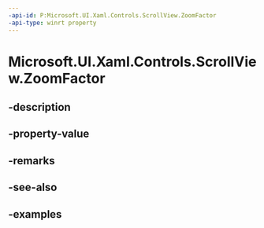 ```yaml
---
-api-id: P:Microsoft.UI.Xaml.Controls.ScrollView.ZoomFactor
-api-type: winrt property
---
```


# Microsoft.UI.Xaml.Controls.ScrollView.ZoomFactor

<!--
public float ZoomFactor { get; }
-->


## -description

## -property-value

## -remarks

## -see-also

## -examples


